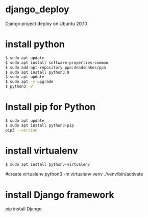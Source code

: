 # django_deploy
Django project deploy on Ubuntu 20.10
# install python
```sh
$ sudo apt update
$ sudo apt install software-properties-common
$ sudo add-apt-repository ppa:deadsnakes/ppa
$ sudo apt install python3.9
$ sudo apt update
$ sudo apt -y upgrade
$ python3 -V
```
# Install pip for Python
```sh
$ sudo apt update
$ sudo apt install python3-pip
pip3 --version
```
# install virtualenv
```sh
$ sudo apt install python3-virtualenv
```
#create virtualenv
python3 -m virtualenv venv
./venv/bin/activate
# install Django framework
pip install Django
